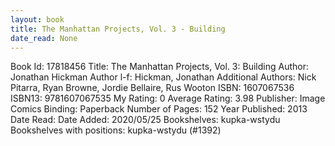 ```yaml
---
layout: book
title: The Manhattan Projects, Vol. 3 - Building
date_read: None
---
```


Book Id: 17818456
Title: The Manhattan Projects, Vol. 3: Building
Author: Jonathan Hickman
Author l-f: Hickman, Jonathan
Additional Authors: Nick Pitarra, Ryan Browne, Jordie Bellaire, Rus Wooton
ISBN: 1607067536
ISBN13: 9781607067535
My Rating: 0
Average Rating: 3.98
Publisher: Image Comics
Binding: Paperback
Number of Pages: 152
Year Published: 2013
Date Read: 
Date Added: 2020/05/25
Bookshelves: kupka-wstydu
Bookshelves with positions: kupka-wstydu (#1392)

